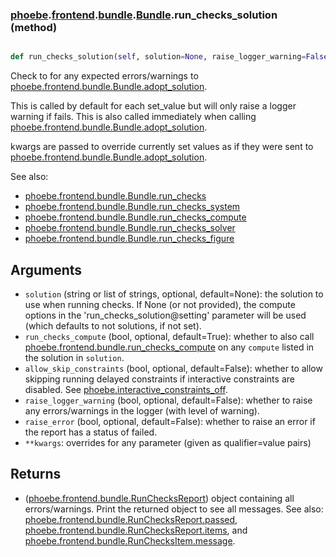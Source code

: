 ### [phoebe](phoebe.md).[frontend](phoebe.frontend.md).[bundle](phoebe.frontend.bundle.md).[Bundle](phoebe.frontend.bundle.Bundle.md).run_checks_solution (method)


```py

def run_checks_solution(self, solution=None, raise_logger_warning=False, raise_error=False, **kwargs)

```



Check to for any expected errors/warnings to [phoebe.frontend.bundle.Bundle.adopt_solution](phoebe.frontend.bundle.Bundle.adopt_solution.md).

This is called by default for each set_value but will only raise a
logger warning if fails.  This is also called immediately when calling
[phoebe.frontend.bundle.Bundle.adopt_solution](phoebe.frontend.bundle.Bundle.adopt_solution.md).

kwargs are passed to override currently set values as if they were
sent to [phoebe.frontend.bundle.Bundle.adopt_solution](phoebe.frontend.bundle.Bundle.adopt_solution.md).

See also:
* [phoebe.frontend.bundle.Bundle.run_checks](phoebe.frontend.bundle.Bundle.run_checks.md)
* [phoebe.frontend.bundle.Bundle.run_checks_system](phoebe.frontend.bundle.Bundle.run_checks_system.md)
* [phoebe.frontend.bundle.Bundle.run_checks_compute](phoebe.frontend.bundle.Bundle.run_checks_compute.md)
* [phoebe.frontend.bundle.Bundle.run_checks_solver](phoebe.frontend.bundle.Bundle.run_checks_solver.md)
* [phoebe.frontend.bundle.Bundle.run_checks_figure](phoebe.frontend.bundle.Bundle.run_checks_figure.md)

Arguments
-----------
* `solution` (string or list of strings, optional, default=None): the
    solution to use  when running checks.  If None (or not provided),
    the compute options in the 'run_checks_solution@setting' parameter
    will be used (which defaults to not solutions, if not set).
* `run_checks_compute` (bool, optional, default=True): whether to also
    call [phoebe.frontend.bundle.run_checks_compute](phoebe.frontend.bundle.run_checks_compute.md) on any `compute`
    listed in the solution in `solution`.
* `allow_skip_constraints` (bool, optional, default=False): whether
    to allow skipping running delayed constraints if interactive
    constraints are disabled.  See [phoebe.interactive_constraints_off](phoebe.interactive_constraints_off.md).
* `raise_logger_warning` (bool, optional, default=False): whether to
    raise any errors/warnings in the logger (with level of warning).
* `raise_error` (bool, optional, default=False): whether to raise an
    error if the report has a status of failed.
* `**kwargs`: overrides for any parameter (given as qualifier=value pairs)

Returns
----------
* ([phoebe.frontend.bundle.RunChecksReport](phoebe.frontend.bundle.RunChecksReport.md)) object containing all
    errors/warnings.  Print the returned object to see all messages.
    See also: [phoebe.frontend.bundle.RunChecksReport.passed](phoebe.frontend.bundle.RunChecksReport.passed.md),
     [phoebe.frontend.bundle.RunChecksReport.items](phoebe.frontend.bundle.RunChecksReport.items.md), and
     [phoebe.frontend.bundle.RunChecksItem.message](phoebe.frontend.bundle.RunChecksItem.message.md).

